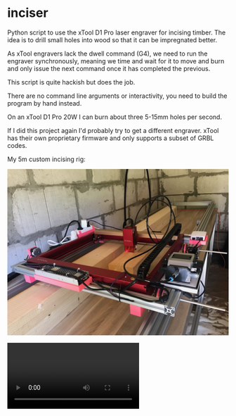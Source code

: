 # inciser

Python script to use the xTool D1 Pro laser engraver for incising timber.
The idea is to drill small holes into wood so that it can be impregnated better.

As xTool engravers lack the dwell command (G4), we need to run the
engraver synchronously, meaning we time and wait for it to move and burn
and only issue the next command once it has completed the previous.

This script is quite hackish but does the job.

There are no command line arguments or interactivity, you need to build
the program by hand instead.

On an xTool D1 Pro 20W I can burn about three 5-15mm holes per second.

If I did this project again I'd probably try to get a different engraver.
xTool has their own proprietary firmware and only supports a subset of
GRBL codes.

My 5m custom incising rig:

![Rig](./media/rig.jpg)

![Rig video](./media/rig.mp4)

